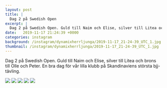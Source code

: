 ```yaml
---
layout: post
title: |
  Dag 2 på Swedish Open
excerpt: |
  Dag 2 på Swedish Open. Guld till Naim och Elise, silver till Litea och brons till Olle och Peter. En bra dag för vår lilla klubb på Skandinaviens största bjj-tävling.
date:   2019-11-17 21:24:39 +0000
categories: instagram
background: /instagram/dynamixherrljunga/2019-11-17_21-24-39_UTC_1.jpg
thumbnail: /instagram/dynamixherrljunga/2019-11-17_21-24-39_UTC_1.jpg
---
```

Dag 2 på Swedish Open. Guld till Naim och Elise, silver till Litea och brons till Olle och Peter. En bra dag för vår lilla klubb på Skandinaviens största bjj-tävling.



<img src='/www-dynamix-herrljunga/instagram/dynamixherrljunga/2019-11-17_21-24-39_UTC_1.jpg' class='img-fluid' />


<img src='/www-dynamix-herrljunga/instagram/dynamixherrljunga/2019-11-17_21-24-39_UTC_2.jpg' class='img-fluid' />


<img src='/www-dynamix-herrljunga/instagram/dynamixherrljunga/2019-11-17_21-24-39_UTC_3.jpg' class='img-fluid' />


<img src='/www-dynamix-herrljunga/instagram/dynamixherrljunga/2019-11-17_21-24-39_UTC_4.jpg' class='img-fluid' />


<img src='/www-dynamix-herrljunga/instagram/dynamixherrljunga/2019-11-17_21-24-39_UTC_5.jpg' class='img-fluid' />
